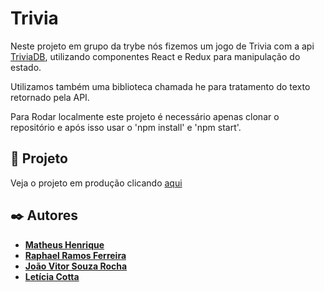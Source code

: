 # Trivia

Neste projeto em grupo da trybe nós fizemos um jogo de Trivia com a api [TriviaDB](https://opentdb.com/), utilizando componentes React e Redux para manipulação do estado.

Utilizamos também uma biblioteca chamada he para tratamento do texto retornado pela API.

Para Rodar localmente este projeto é necessário apenas clonar o repositório e após isso usar o 'npm install' e 'npm start'.

## 📱 Projeto

Veja o projeto em produção clicando [aqui](https://project-trivia-react-redux-ten.vercel.app/)

## ✒️ Autores

* **[Matheus Henrique](https://github.com/yMaatheus)**
* **[Raphael Ramos Ferreira](https://github.com/raphaelramos22)**
* **[João Vitor Souza Rocha](https://github.com/Jvitorsouza18)**
* **[Letícia Cotta](https://github.com/lcscotta)**
